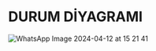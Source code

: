 # DURUM DİYAGRAMI

![WhatsApp Image 2024-04-12 at 15 21 41](https://github.com/iremsude/realreal-estate/assets/115478737/0d167521-691d-4964-ab2e-feddd8ae40f8)
